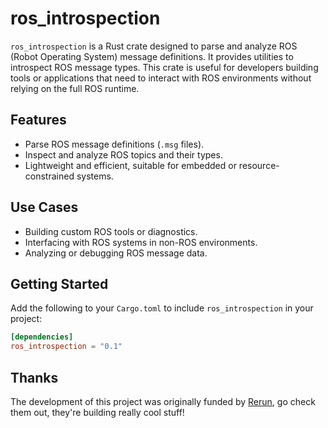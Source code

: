 # ros_introspection

`ros_introspection` is a Rust crate designed to parse and analyze ROS (Robot Operating System) message definitions. It provides utilities to introspect ROS message types. This crate is useful for developers building tools or applications that need to interact with ROS environments without relying on the full ROS runtime.

## Features

- Parse ROS message definitions (`.msg` files).
- Inspect and analyze ROS topics and their types.
- Lightweight and efficient, suitable for embedded or resource-constrained systems.

## Use Cases

- Building custom ROS tools or diagnostics.
- Interfacing with ROS systems in non-ROS environments.
- Analyzing or debugging ROS message data.

## Getting Started

Add the following to your `Cargo.toml` to include `ros_introspection` in your project:

```toml
[dependencies]
ros_introspection = "0.1"
```

## Thanks

The development of this project was originally funded by [Rerun](https://rerun.io/), go check them out, they're building really cool stuff!